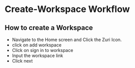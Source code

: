# Create-Workspace Workflow
## How to create a Workspace 
- Navigate to the Home screen and Click the Zuri Icon.
- click on add workspace
- Click on sign in to workspace
- Input the workspace link
- Click next

